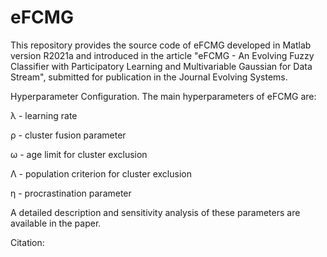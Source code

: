 # eFCMG

This repository provides the source code of eFCMG developed in Matlab version R2021a and introduced in the article "eFCMG - An Evolving Fuzzy Classifier with Participatory Learning and Multivariable Gaussian for Data Stream", submitted for publication in the Journal Evolving Systems.

Hyperparameter Configuration. The main hyperparameters of eFCMG are:

λ - learning rate

ρ - cluster fusion parameter

ω - age limit for cluster exclusion

Λ - population criterion for cluster exclusion

η - procrastination parameter


A detailed description and sensitivity analysis of these parameters are available in the paper.

Citation:
